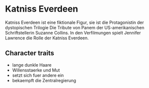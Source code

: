 # Katniss Everdeen
Katniss Everdeen ist eine fiktionale Figur, sie ist die Protagonistin der dystopischen Trilogie Die Tribute von Panem der US-amerikanischen Schriftstellerin Suzanne Collins.
In den Verfilmungen spielt Jennifer Lawrence die Rolle der Katniss Everdeen.

## Character traits
* lange dunkle Haare
* Willensstaerke und Mut
* setzt sich fuer andere ein
* bekaempft die Zentralregierung
